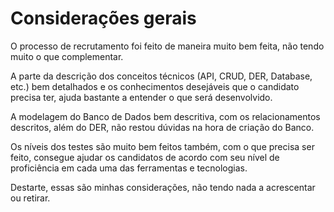 # Considerações gerais

O processo de recrutamento foi feito de maneira muito bem feita, não tendo muito o que complementar.

A parte da descrição dos conceitos técnicos (API, CRUD, DER, Database, etc.) bem detalhados e os conhecimentos desejáveis que o candidato precisa ter,
ajuda bastante a entender o que será desenvolvido.

A modelagem do Banco de Dados bem descritiva, com os relacionamentos descritos, além do DER, não restou dúvidas na hora de criação do Banco.

Os níveis dos testes são muito bem feitos também, com o que precisa ser feito, consegue ajudar os candidatos de acordo
com seu nível de proficiência em cada uma das ferramentas e tecnologias.

Destarte, essas são minhas considerações, não tendo nada a acrescentar ou retirar.

